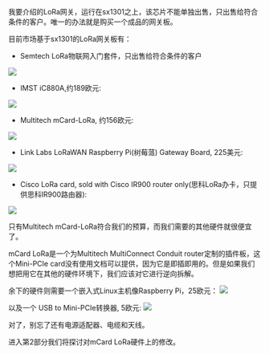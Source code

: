 我要介绍的LoRa网关，运行在sx1301之上，该芯片不能单独出售，只出售给符合条件的客户。唯一的办法就是购买一个成品的网关板。

目前市场基于sx1301的LoRa网关板有：

* Semtech LoRa物联网入门套件，只出售给符合条件的客户

![](https://camo.githubusercontent.com/8f1bde0ae3121224714dd95a7f0135a93a00069f/68747470733a2f2f7777772e64726f70626f782e636f6d2f732f796f653933616a33667a35743861742f696f7438363873746b2e706e673f646c3d31)

* IMST iC880A,约189欧元:

![](https://camo.githubusercontent.com/f9ffd26bf17e894aafb7f49b68801967f7aa0ec9/687474703a2f2f7777772e656c656b74726f6e696b6e65742e64652f75706c6f6164732f6d656469615f75706c6f6164732f696d616765732f313432333133313431392d32392d34612d333031696d73746465323031352d30312e6a7067)

* Multitech mCard-LoRa, 约156欧元:

![](https://camo.githubusercontent.com/2d7c2ec24c23fe64c133097f887134b05e5cc79f/687474703a2f2f6d656469612e646967696b65792e636f6d2f50686f746f732f4d756c74692d5465636825323050686f746f732f4d5441432d4c4f52412d3931352e6a7067)

* Link Labs LoRaWAN Raspberry Pi(树莓蒎) Gateway Board, 225美元:

![](https://camo.githubusercontent.com/a956047315a7f365c27fd469ea9eb88be8c415ca/687474703a2f2f63646e2e73686f706966792e636f6d2f732f66696c65732f312f303731342f373132332f70726f64756374732f494d475f353230375f636f70792e6a70673f763d31343533323338383832)

* Cisco LoRa card, sold with Cisco IR900 router only(思科LoRa办卡，只提供思科IR900路由器):

![](https://camo.githubusercontent.com/a3b46c2325b1e699bf9fe00cc0592215743b213f/68747470733a2f2f7777772e64726f70626f782e636f6d2f732f34656b6e716c7861333174316d30312f6c6f72615f636172642e6a70673f646c3d31)

只有Multitech mCard-LoRa符合我们的预算，而我们需要的其他硬件就很便宜了。

mCard LoRa是一个为Multitech MultiConnect Conduit router定制的插件板，这个Mini-PCIe card没有使用文档可以提供，因为它是即插即用的。但是如果我们想把用它在其他的硬件环境下，我们应该对它进行逆向拆解。

余下的硬件则需要一个嵌入式Linux主机像Raspberry Pi，25欧元：
![](https://camo.githubusercontent.com/82648e2323f3843b5020ed395ff0fdc126982b51/68747470733a2f2f63646e2e737061726b66756e2e636f6d2f2f6173736574732f70617274732f372f342f392f372f31313534362d30342e6a7067)

以及一个 USB to Mini-PCIe转换器, 5欧元: 
![](https://camo.githubusercontent.com/cf7b8019dc0923f23871667b91f156f7e56d69cb/687474703a2f2f692e65626179696d672e636f6d2f30302f732f4d5441774d4667784d4441772f7a2f2d316b41414f5377394e31566b5448342f245f35372e4a5047)

对了，别忘了还有电源适配器、电缆和天线。

进入第2部分我们将探讨对mCard LoRa硬件上的修改。